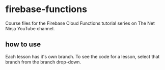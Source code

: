 # firebase-functions
Course files for the Firebase Cloud Functions tutorial series on The Net Ninja YouTube channel.

## how to use
Each lesson has it's own branch. To see the code for a lesson, select that branch from the branch drop-down.
